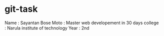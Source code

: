 # git-task
Name : Sayantan Bose
Moto : Master web developement in 30 days
college : Narula institute of technology
Year : 2nd
